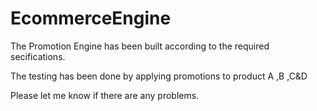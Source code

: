 # EcommerceEngine

The Promotion Engine has been built according to the required secifications.

The testing has been done by applying promotions to product A ,B ,C&D

Please let me know if there are any problems.
